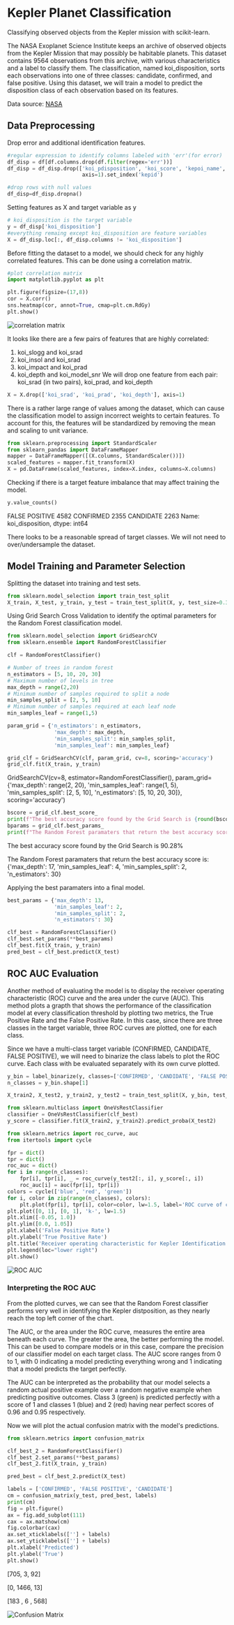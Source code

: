 # Kepler Planet Classification
Classifying observed objects from the Kepler mission with scikit-learn.

 The NASA Exoplanet Science Institute keeps an archive of observed objects from the Kepler Mission that may possibly be habitable planets. This dataset contains 9564 observations from this archive, with various characteristics and a label to classify them. The classification, named koi_disposition, sorts each observations into one of three classes: candidate, confirmed, and false positive. Using this dataset, we will train a model to predict the disposition class of each observation based on its features.
 
 Data source: [NASA](https://exoplanetarchive.ipac.caltech.edu/cgi-bin/TblView/nph-tblView?app=ExoTbls&config=koi)
 
## Data Preprocessing
Drop error and additional identification features.
```python 
#regular expression to identify columns labeled with 'err'(for error)
df_disp = df[df.columns.drop(df.filter(regex='err'))]
df_disp = df_disp.drop(['koi_pdisposition', 'koi_score', 'kepoi_name', 'kepler_name', 'koi_tce_delivname', 'koi_tce_plnt_num'],
                        axis=1).set_index('kepid')

#drop rows with null values
df_disp=df_disp.dropna() 
```

Setting features as X and target variable as y
```python
# koi_disposition is the target variable
y = df_disp['koi_disposition']
#everything remaing except koi_disposition are feature variables
X = df_disp.loc[:, df_disp.columns != 'koi_disposition']
```
Before fitting the dataset to a model, we should check for any highly correlated features. This can be done using a correlation matrix.
```python
#plot correlation matrix
import matplotlib.pyplot as plt

plt.figure(figsize=(17,8))
cor = X.corr()
sns.heatmap(cor, annot=True, cmap=plt.cm.RdGy)
plt.show()
```
![correlation matrix](https://github.com/austyngo/Kepler-Planet-Classification/blob/master/images/corr.png)

It looks like there are a few pairs of features that are highly correlated:

  1. koi_slogg and koi_srad
  2. koi_insol and koi_srad
  3. koi_impact and koi_prad
  4. koi_depth and koi_model_snr
We will drop one feature from each pair: koi_srad (in two pairs), koi_prad, and koi_depth
```python
X = X.drop(['koi_srad', 'koi_prad', 'koi_depth'], axis=1)
```

There is a rather large range of values among the dataset, which can cause the classification model to assign incorrect weights to certain features. To account for this, the features will be standardized by removing the mean and scaling to unit variance.
```python
from sklearn.preprocessing import StandardScaler
from sklearn_pandas import DataFrameMapper
mapper = DataFrameMapper([(X.columns, StandardScaler())])
scaled_features = mapper.fit_transform(X)
X = pd.DataFrame(scaled_features, index=X.index, columns=X.columns)
```
Checking if there is a target feature imbalance that may affect training the model.
```python
y.value_counts()
```
FALSE POSITIVE    4582
CONFIRMED         2355
CANDIDATE         2263
Name: koi_disposition, dtype: int64

There looks to be a reasonable spread of target classes. We will not need to over/undersample the dataset.

## Model Training and Parameter Selection
Splitting the dataset into training and test sets.
```python
from sklearn.model_selection import train_test_split
X_train, X_test, y_train, y_test = train_test_split(X, y, test_size=0.33, random_state=1)
```
Using Grid Search Cross Validation to identify the optimal parameters for the Random Forest classification model.
```python
from sklearn.model_selection import GridSearchCV
from sklearn.ensemble import RandomForestClassifier

clf = RandomForestClassifier()

# Number of trees in random forest
n_estimators = [5, 10, 20, 30]
# Maximum number of levels in tree
max_depth = range(2,20)
# Minimum number of samples required to split a node
min_samples_split = [2, 5, 10]
# Minimum number of samples required at each leaf node
min_samples_leaf = range(1,5)

param_grid = {'n_estimators': n_estimators,
               'max_depth': max_depth,
               'min_samples_split': min_samples_split,
               'min_samples_leaf': min_samples_leaf}

grid_clf = GridSearchCV(clf, param_grid, cv=8, scoring='accuracy')
grid_clf.fit(X_train, y_train)
```
GridSearchCV(cv=8, estimator=RandomForestClassifier(),
             param_grid={'max_depth': range(2, 20),
                         'min_samples_leaf': range(1, 5),
                         'min_samples_split': [2, 5, 10],
                         'n_estimators': [5, 10, 20, 30]},
             scoring='accuracy')
```python
bscore = grid_clf.best_score_
print(f"The best accuracy score found by the Grid Search is {round(bscore * 100, 2)}%")
bparams = grid_clf.best_params_
print(f"The Random Forest paramaters that return the best accuracy score is:\n {bparams}")
```
The best accuracy score found by the Grid Search is 90.28%

The Random Forest paramaters that return the best accuracy score is:
 {'max_depth': 17, 'min_samples_leaf': 4, 'min_samples_split': 2, 'n_estimators': 30}
 
 Applying the best paramaters into a final model.
 ```python
 best_params = {'max_depth': 13,
                'min_samples_leaf': 2,
                'min_samples_split': 2,
                'n_estimators': 30}

clf_best = RandomForestClassifier()
clf_best.set_params(**best_params)
clf_best.fit(X_train, y_train)
pred_best = clf_best.predict(X_test)
```

## ROC AUC Evaluation
Another method of evaluating the model is to display the receiver operating characteristic (ROC) curve and the area under the curve (AUC). This method plots a grapth that shows the performance of the classification model at every classification threshold by plotting two metrics, the True Positive Rate and the False Positive Rate. In this case, since there are three classes in the target variable, three ROC curves are plotted, one for each class.

Since we have a multi-class target variable (CONFIRMED, CANDIDATE, FALSE POSITIVE), we will need to binarize the class labels to plot the ROC curve. Each class with be evaluated separately with its own curve plotted.
```python
y_bin = label_binarize(y, classes=['CONFIRMED', 'CANDIDATE', 'FALSE POSITIVE'])
n_classes = y_bin.shape[1]

X_train2, X_test2, y_train2, y_test2 = train_test_split(X, y_bin, test_size= 0.33, random_state=1)
```
```python
from sklearn.multiclass import OneVsRestClassifier
classifier = OneVsRestClassifier(clf_best)
y_score = classifier.fit(X_train2, y_train2).predict_proba(X_test2)
```
```python
from sklearn.metrics import roc_curve, auc
from itertools import cycle

fpr = dict()
tpr = dict()
roc_auc = dict()
for i in range(n_classes):
    fpr[i], tpr[i], _ = roc_curve(y_test2[:, i], y_score[:, i])
    roc_auc[i] = auc(fpr[i], tpr[i])
colors = cycle(['blue', 'red', 'green'])
for i, color in zip(range(n_classes), colors):
    plt.plot(fpr[i], tpr[i], color=color, lw=1.5, label='ROC curve of class {0} (area = {1:0.2f})' ''.format(i+1, roc_auc[i]))
plt.plot([0, 1], [0, 1], 'k-', lw=1.5)
plt.xlim([-0.05, 1.0])
plt.ylim([0.0, 1.05])
plt.xlabel('False Positive Rate')
plt.ylabel('True Positive Rate')
plt.title('Receiver operating characteristic for Kepler Identification')
plt.legend(loc="lower right")
plt.show()
```
![ROC AUC](https://github.com/austyngo/Kepler-Planet-Classification/blob/master/images/roc_auc.png)

### Interpreting the ROC AUC
From the plotted curves, we can see that the Random Forest classifier performs very well in identifying the Kepler distposition, as they nearly reach the top left corner of the chart.

The AUC, or the area under the ROC curve, measures the entire area beneath each curve. The greater the area, the better performing the model. This can be used to compare models or in this case, compare the precision of our classifier model on each target class. The AUC score ranges from 0 to 1, with 0 indicating a model predicting everything wrong and 1 indicating that a model predicts the target perfectly.

The AUC can be interpreted as the probability that our model selects a random actual positive example over a random negative example when predicting positive outcomes. Class 3 (green) is predicted perfectly with a score of 1 and classes 1 (blue) and 2 (red) having near perfect scores of 0.96 and 0.95 respectively.

Now we will plot the actual confusion matrix with the model's predictions.
```python
from sklearn.metrics import confusion_matrix

clf_best_2 = RandomForestClassifier()
clf_best_2.set_params(**best_params)
clf_best_2.fit(X_train, y_train)

pred_best = clf_best_2.predict(X_test)

labels = ['CONFIRMED', 'FALSE POSITIVE', 'CANDIDATE']
cm = confusion_matrix(y_test, pred_best, labels)
print(cm)
fig = plt.figure()
ax = fig.add_subplot(111)
cax = ax.matshow(cm)
fig.colorbar(cax)
ax.set_xticklabels([''] + labels)
ax.set_yticklabels([''] + labels)
plt.xlabel('Predicted')
plt.ylabel('True')
plt.show()
```
[705, 3, 92]

[0, 1466, 13]

[183 , 6 , 568]

![Confusion Matrix](https://github.com/austyngo/Kepler-Planet-Classification/blob/master/images/conf.png)
